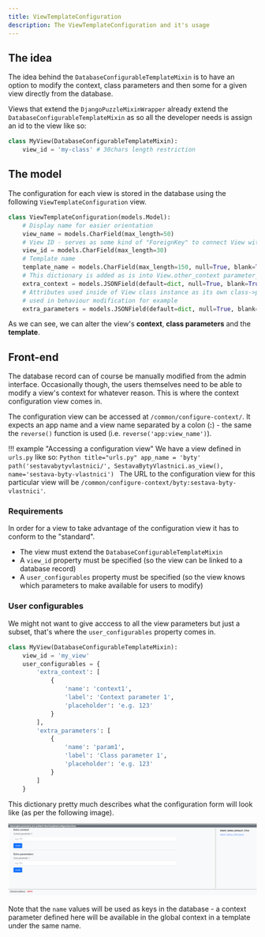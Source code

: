 ```yaml
---
title: ViewTemplateConfiguration
description: The ViewTemplateConfiguration and it's usage
---
```


## The idea

The idea behind the `DatabaseConfigurableTemplateMixin` is to have an option to modify the context, class parameters and then some for a given view directly from the database.

Views that extend the `DjangoPuzzleMixinWrapper` already extend the `DatabaseConfigurableTemplateMixin` as so all the developer needs is assign an id to the view like so:

```Python
class MyView(DatabaseConfigurableTemplateMixin):
    view_id = 'my-class' # 30chars length restriction
```

## The model

The configuration for each view is stored in the database using the following `ViewTemplateConfiguration` view.

```Python
class ViewTemplateConfiguration(models.Model):
    # Display name for easier orientation
    view_name = models.CharField(max_length=50)
    # View ID - serves as some kind of "ForeignKey" to connect View with its DB configuration
    view_id = models.CharField(max_length=30)
    # Template name
    template_name = models.CharField(max_length=150, null=True, blank=True)
    # This dictionary is added as is into View.other_context parameter_name (append operation)
    extra_context = models.JSONField(default=dict, null=True, blank=True)
    # Attributes used inside of View class instance as its own class->parameter_name.paramXYname
    # used in behaviour modification for example
    extra_parameters = models.JSONField(default=dict, null=True, blank=True)
```

As we can see, we can alter the view's **context**, **class parameters** and the **template**.

## Front-end

The database record can of course be manually modified from the admin interface. Occasionally though, the users themselves need to be able to modify a view's context for whatever reason. This is where the context configuration view comes in.

The configuration view can be accessed at `/common/configure-context/`. It expects an app name and a view name separated by a colon (**:**) - the same the `reverse()` function is used (i.e. `reverse('app:view_name')`).

!!! example "Accessing a configuration view"
    We have a view defined in `urls.py` like so:
    ```Python title="urls.py"
    app_name = 'byty'
    path('sestavabytyvlastnici/', SestavaBytyVlastnici.as_view(), name='sestava-byty-vlastnici')
    ```
    The URL to the configuration view for this particular view will be `/common/configure-context/byty:sestava-byty-vlastnici'`.

### Requirements

In order for a view to take advantage of the configuration view it has to conform to the "standard".

- The view must extend the `DatabaseConfigurableTemplateMixin`
- A `view_id` property must be specified (so the view can be linked to a database record)
- A `user_configurables` property must be specified (so the view knows which parameters to make available for users to modify)

### User configurables

We might not want to give acccess to all the view parameters but just a subset, that's where the `user_configurables` property comes in.

```Python
class MyView(DatabaseConfigurableTemplateMixin):
    view_id = 'my_view'
    user_configurables = {
        'extra_context': [
            {
                'name': 'context1',
                'label': 'Context parameter 1',
                'placeholder': 'e.g. 123'
            }
        ],
        'extra_parameters': [
            {
                'name': 'param1',
                'label': 'Class parameter 1',
                'placeholder': 'e.g. 123'
            }
        ]
    }
```

This dictionary pretty much describes what the configuration form will look like (as per the following image). 

![Configuration form](view-template-configuration-form.png)

Note that the `name` values will be used as keys in the database - a context parameter defined here will be available in the global context in a template under the same name.
